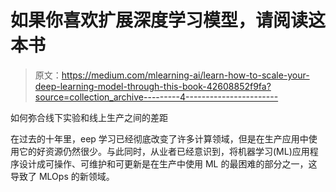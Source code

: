 # 如果你喜欢扩展深度学习模型，请阅读这本书

> 原文：<https://medium.com/mlearning-ai/learn-how-to-scale-your-deep-learning-model-through-this-book-42608852f9fa?source=collection_archive---------4----------------------->

如何弥合线下实验和线上生产之间的差距

在过去的十年里，eep 学习已经彻底改变了许多计算领域，但是在生产应用中使用它的好资源仍然很少。与此同时，从业者已经意识到，将机器学习(ML)应用程序设计成可操作、可维护和可更新是在生产中使用 ML 的最困难的部分之一，这导致了 MLOps 的新领域。
